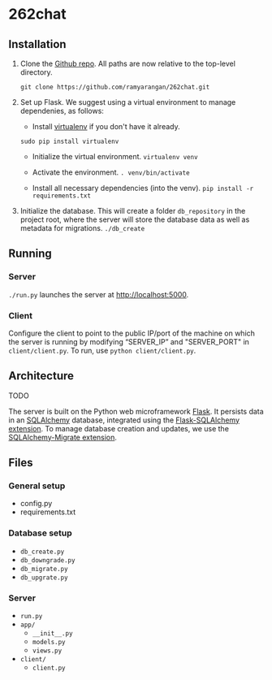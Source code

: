 # 262chat

## Installation

1. Clone the [Github repo](https://github.com/ramyarangan/262chat.git). 
   All paths are now relative to the top-level directory.

   ``` git clone https://github.com/ramyarangan/262chat.git ```

2. Set up Flask. We suggest using a virtual environment to manage dependenies, as follows:

	* Install [virtualenv](http://flask.pocoo.org/docs/0.10/installation/) if you don't have it already.

	``` 
	sudo pip install virtualenv
	```

	* Initialize the virtual environment.
	```virtualenv venv```

	* Activate the environment.
	```. venv/bin/activate```
	
	* Install all necessary dependencies (into the venv).
	```pip install -r requirements.txt```

3. Initialize the database. This will create a folder `db_repository` in the project root, where the server will store the database data as well as metadata for migrations.
``` ./db_create ```


## Running

### Server
`./run.py` launches the server at <http://localhost:5000>.

### Client
Configure the client to point to the public IP/port of the machine on which 
the server is running by modifying “SERVER_IP” and "SERVER_PORT" in 
`client/client.py`. To run, use `python client/client.py`. 


## Architecture

TODO

The server is built on the Python web microframework [Flask](http://flask.pocoo.org/). It persists data in an [SQLAlchemy](http://www.sqlalchemy.org/) database, integrated using the [Flask-SQLAlchemy extension](http://flask-sqlalchemy.pocoo.org/2.1/). To manage database creation and updates, we use the [SQLAlchemy-Migrate extension](https://sqlalchemy-migrate.readthedocs.org/). 

## Files

### General setup
* config.py
* requirements.txt

### Database setup
* `db_create.py`
* `db_downgrade.py`
* `db_migrate.py`
* `db_upgrate.py`

### Server
* `run.py`
* `app/`
	* `__init__.py`
	* `models.py`
	* `views.py`
* `client/`
	* `client.py`
